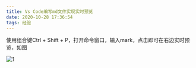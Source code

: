 ```yaml
---
title: Vs Code编写md文件实现实时预览
date: 2020-10-28 17:36:54
tags: 经验
---
```


使用组合键Ctrl + Shift + P，打开命令窗口，输入mark，点击即可在右边实时预览，如图

<!--more-->

![1](/imgs/244/1.png)